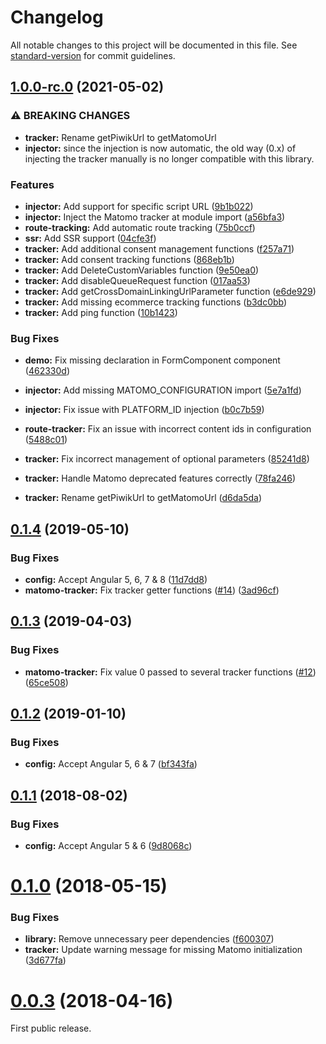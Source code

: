 # Changelog

All notable changes to this project will be documented in this file. See [standard-version](https://github.com/conventional-changelog/standard-version) for commit guidelines.

## [1.0.0-rc.0](https://github.com/Arnaud73/ngx-matomo/compare/v0.1.4...v1.0.0-rc.0) (2021-05-02)


### ⚠ BREAKING CHANGES

* **tracker:** Rename getPiwikUrl to getMatomoUrl
* **injector:** since the injection is now automatic, the old way (0.x) of injecting the tracker manually is no longer compatible with this library.

### Features

* **injector:** Add support for specific script URL ([9b1b022](https://github.com/Arnaud73/ngx-matomo/commit/9b1b022d616df29151abeb0a62191929f2474b4e))
* **injector:** Inject the Matomo tracker at module import ([a56bfa3](https://github.com/Arnaud73/ngx-matomo/commit/a56bfa39a8d84fde82fa4a810ff590adf51f0db8))
* **route-tracking:** Add automatic route tracking ([75b0ccf](https://github.com/Arnaud73/ngx-matomo/commit/75b0ccf93b35b188bcf1182afe7bec370d3c0bb6))
* **ssr:** Add SSR support ([04cfe3f](https://github.com/Arnaud73/ngx-matomo/commit/04cfe3f9f7c878de2b149b2b46bb490a45ab5eb4))
* **tracker:** Add additional consent management functions ([f257a71](https://github.com/Arnaud73/ngx-matomo/commit/f257a717f51da024baf3fb8e7fa633f0c618f989))
* **tracker:** Add consent tracking functions ([868eb1b](https://github.com/Arnaud73/ngx-matomo/commit/868eb1b2052f3505c36c3950e2bf5761f09b7c78))
* **tracker:** Add DeleteCustomVariables function ([9e50ea0](https://github.com/Arnaud73/ngx-matomo/commit/9e50ea099410ae2fd5b989149aae65faf8139cf2))
* **tracker:** Add disableQueueRequest function ([017aa53](https://github.com/Arnaud73/ngx-matomo/commit/017aa534c3f11f7af5dc002212d9ef2dcabf671f))
* **tracker:** Add getCrossDomainLinkingUrlParameter function ([e6de929](https://github.com/Arnaud73/ngx-matomo/commit/e6de9297cba2e1b2e77377c2ad7a20777c19a64c))
* **tracker:** Add missing ecommerce tracking functions ([b3dc0bb](https://github.com/Arnaud73/ngx-matomo/commit/b3dc0bbf2bb8b511cce906594e9931e5e1514ad8))
* **tracker:** Add ping function ([10b1423](https://github.com/Arnaud73/ngx-matomo/commit/10b1423b74027904dcac6ac16e94ba26233c36a0))


### Bug Fixes

* **demo:** Fix missing declaration in FormComponent component ([462330d](https://github.com/Arnaud73/ngx-matomo/commit/462330dc7f53dedf0150cb16e2a36c9eed01b343))
* **injector:** Add missing MATOMO_CONFIGURATION import ([5e7a1fd](https://github.com/Arnaud73/ngx-matomo/commit/5e7a1fdb9c054cc03a1e12ee4214ba6325ca35c3))
* **injector:** Fix issue with PLATFORM_ID injection  ([b0c7b59](https://github.com/Arnaud73/ngx-matomo/commit/b0c7b59a0bf7b62571fb94d91f31a6b94693ac38))
* **route-tracker:** Fix an issue with incorrect content ids in configuration ([5488c01](https://github.com/Arnaud73/ngx-matomo/commit/5488c01c42d5251cbe92ed4cf6b04dd9dc6cab61))
* **tracker:** Fix incorrect management of optional parameters ([85241d8](https://github.com/Arnaud73/ngx-matomo/commit/85241d84966f164755021ba37b129c3594f1e70c))
* **tracker:** Handle Matomo deprecated features correctly ([78fa246](https://github.com/Arnaud73/ngx-matomo/commit/78fa246ecba8653f62b5fe06156b1ee21d14ac9f))


* **tracker:** Rename getPiwikUrl to getMatomoUrl ([d6da5da](https://github.com/Arnaud73/ngx-matomo/commit/d6da5dadfa85368c034290d319c826f4e5f35673))

<a name="0.1.4"></a>
## [0.1.4](https://github.com/Arnaud73/ngx-matomo/compare/v0.1.3...v0.1.4) (2019-05-10)


### Bug Fixes

* **config:** Accept Angular 5, 6, 7 & 8 ([11d7dd8](https://github.com/Arnaud73/ngx-matomo/commit/11d7dd8))
* **matomo-tracker:** Fix tracker getter functions ([#14](https://github.com/Arnaud73/ngx-matomo/issues/14)) ([3ad96cf](https://github.com/Arnaud73/ngx-matomo/commit/3ad96cf))



<a name="0.1.3"></a>
## [0.1.3](https://github.com/Arnaud73/ngx-matomo/compare/v0.1.2...v0.1.3) (2019-04-03)


### Bug Fixes

* **matomo-tracker:** Fix value 0 passed to several tracker functions ([#12](https://github.com/Arnaud73/ngx-matomo/issues/12)) ([65ce508](https://github.com/Arnaud73/ngx-matomo/commit/65ce508))



<a name="0.1.2"></a>
## [0.1.2](https://github.com/Arnaud73/ngx-matomo/compare/v0.1.1...v0.1.2) (2019-01-10)


### Bug Fixes

* **config:** Accept Angular 5, 6 & 7 ([bf343fa](https://github.com/Arnaud73/ngx-matomo/commit/bf343fa))



<a name="0.1.1"></a>
## [0.1.1](https://github.com/Arnaud73/ngx-matomo/compare/v0.1.0...v0.1.1) (2018-08-02)


### Bug Fixes

* **config:** Accept Angular 5 & 6  ([9d8068c](https://github.com/Arnaud73/ngx-matomo/commit/9d8068c))



<a name="0.1.0"></a>
# [0.1.0](https://github.com/Arnaud73/ngx-matomo/compare/v0.0.3...v0.1.0) (2018-05-15)


### Bug Fixes

* **library:** Remove unnecessary peer dependencies ([f600307](https://github.com/Arnaud73/ngx-matomo/commit/f600307))
* **tracker:** Update warning message for missing Matomo initialization ([3d677fa](https://github.com/Arnaud73/ngx-matomo/commit/3d677fa))



<a name="0.0.3"></a>
# [0.0.3](https://github.com/Arnaud73/ngx-matomo/tree/v0.0.3) (2018-04-16)


First public release.
